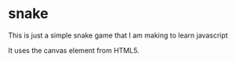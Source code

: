 snake
=====

This is just a simple snake game that I am making to learn javascript

It uses the canvas element from HTML5.

